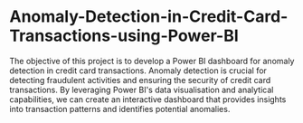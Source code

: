 # Anomaly-Detection-in-Credit-Card-Transactions-using-Power-BI

The objective of this project is to develop a Power BI dashboard for anomaly detection in credit card transactions. Anomaly detection is crucial for detecting fraudulent activities and ensuring the security of credit card transactions. By leveraging Power BI's data visualisation and analytical capabilities, we can create an interactive dashboard that provides insights into transaction patterns and identifies potential anomalies.
